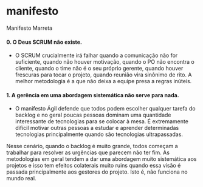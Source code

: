 # manifesto
Manifesto Marreta



#### 0. O Deus SCRUM não existe. 
* O SCRUM crucialmente irá falhar quando a comunicação não for suficiente, quando não houver motivação, quando o PO não encontra o cliente, quando o time não é o seu próprio gerente, quando houver frescuras para tocar o projeto, quando reunião vira sinônimo de rito. A melhor metodologia é a que não deixa a equipe presa a regras inúteis.
  
#### 1. A gerência em uma abordagem sistemática não serve para nada.
* O manifesto Ágil defende que todos podem escolher qualquer tarefa do backlog e no geral poucas pessoas dominam uma quantidade interessante de tecnologias para se colocar à mesa. É extremamente difícil motivar outras pessoas a estudar e aprender determinadas tecnologias principalmente quando são tecnologias ultrapassadas. 

Nesse cenário, quando o backlog é muito grande, todos começam a trabalhar para resolver as urgências que parecem não ter fim. As metodologias em geral tendem a dar uma abordagem muito sistemática aos projetos e isso tem efeitos colaterais muito ruins quando essa visão é passada principalmente aos gestores do projeto. Isto é, não funciona no mundo real.
   
